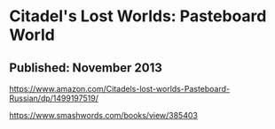 # Citadel's Lost Worlds: Pasteboard World
## Published: November 2013

https://www.amazon.com/Citadels-lost-worlds-Pasteboard-Russian/dp/1499197519/

https://www.smashwords.com/books/view/385403
